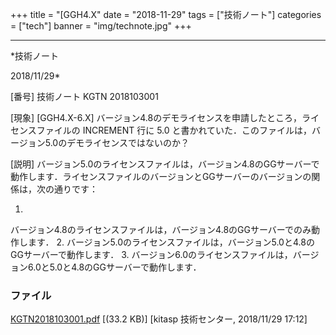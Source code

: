 ﻿+++
title = "[GGH4.X"
date = "2018-11-29"
tags = ["技術ノート"]
categories = ["tech"]
banner = "img/technote.jpg"
+++

-----------------------------------------------------------------------------------------------------------------------------

*技術ノート

2018/11/29*


[番号]
技術ノート KGTN 2018103001

[現象]
[GGH4.X-6.X]
バージョン4.8のデモライセンスを申請したところ，ライセンスファイルの
INCREMENT 行に 5.0
と書かれていた．このファイルは，バージョン5.0のデモライセンスではないのか？

[説明]
バージョン5.0のライセンスファイルは，バージョン4.8のGGサーバーで動作します．ライセンスファイルのバージョンとGGサーバーのバージョンの関係は，次の通りです：

1.
バージョン4.8のライセンスファイルは，バージョン4.8のGGサーバーでのみ動作します．
2.
バージョン5.0のライセンスファイルは，バージョン5.0と4.8のGGサーバーで動作します．
3.
バージョン6.0のライセンスファイルは，バージョン6.0と5.0と4.8のGGサーバーで動作します．


### ファイル

 
 


[KGTN2018103001.pdf](http://techreport.kitasp.net/attachments/download/4208/KGTN2018103001.pdf)
 [(33.2 KB)] [kitasp 技術センター, 2018/11/29
17:12]


 


 

